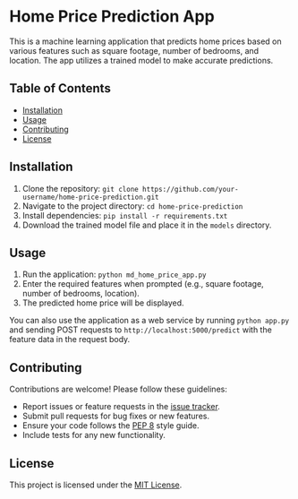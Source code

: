 # Home Price Prediction App

This is a machine learning application that predicts home prices based on various features such as square footage, number of bedrooms, and location. The app utilizes a trained model to make accurate predictions.

## Table of Contents

- [Installation](#installation)
- [Usage](#usage)
- [Contributing](#contributing)
- [License](#license)

## Installation

1. Clone the repository: `git clone https://github.com/your-username/home-price-prediction.git`
2. Navigate to the project directory: `cd home-price-prediction`
3. Install dependencies: `pip install -r requirements.txt`
4. Download the trained model file and place it in the `models` directory.

## Usage

1. Run the application: `python md_home_price_app.py`
2. Enter the required features when prompted (e.g., square footage, number of bedrooms, location).
3. The predicted home price will be displayed.

You can also use the application as a web service by running `python app.py` and sending POST requests to `http://localhost:5000/predict` with the feature data in the request body.

## Contributing

Contributions are welcome! Please follow these guidelines:

- Report issues or feature requests in the [issue tracker](https://github.com/your-username/home-price-prediction/issues).
- Submit pull requests for bug fixes or new features.
- Ensure your code follows the [PEP 8](https://www.python.org/dev/peps/pep-0008/) style guide.
- Include tests for any new functionality.

## License

This project is licensed under the [MIT License](LICENSE.md).
